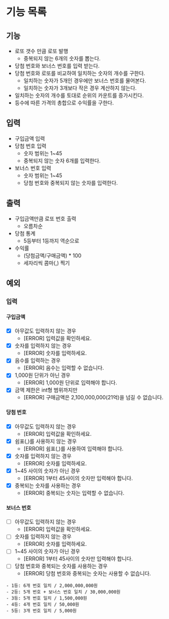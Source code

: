 # 기능 목록

## 기능
 - 로또 갯수 만큼 로또 발행
   - 중복되지 않는 6개의 숫자를 뽑는다.
 - 당첨 번호와 보너스 번호를 입력 받는다.
 - 당첨 번호와 로또를 비교하여 일치하는 숫자의 개수를 구한다.
   - 일치하는 숫자가 5개인 경우에만 보너스 번호를 물어본다.
   - 일치하는 숫자가 3개보다 작은 경우 계산하지 않는다.
 - 일치하는 숫자의 개수를 토대로 순위의 카운트를 증가시킨다.
 - 등수에 따른 가격의 총합으로 수익률을 구한다.

## 입력
 - 구입금액 입력
 - 당첨 번호 입력
   - 숫자 범위는 1~45
   - 중복되지 않는 숫자 6개를 입력한다.
 - 보너스 번호 입력
   - 숫자 범위는 1~45 
   - 당첨 번호와 중복되지 않는 숫자를 입력한다.

## 출력
 - 구입금액만큼 로또 번호 출력
   - 오름차순 
 - 당첨 통계
   - 5등부터 1등까지 역순으로 
 - 수익률
   - (당첨금액/구매금액) * 100 
   - 세자리씩 콤마(,) 찍기

## 예외
### 입력
 #### 구입금액
   - [x] 아무값도 입력하지 않는 경우
     - [ERROR] 입력값을 확인하세요. 
   - [x] 숫자를 입력하지 않는 경우
     - [ERROR] 숫자를 입력하세요. 
   - [x] 음수를 입력하는 경우
     - [ERROR] 음수는 입력할 수 없습니다. 
   - [x] 1,000원 단위가 아닌 경우
     - [ERROR] 1,000원 단위로 입력해야 합니다. 
   - [x] 금액 제한은 int형 범위까지만
     - [ERROR] 구매금액은 2,100,000,000(21억)을 넘길 수 없습니다. 
 #### 당첨 번호
   - [x] 아무값도 입력하지 않는 경우
     - [ERROR] 입력값을 확인하세요.
   - [x] 쉼표(,)를 사용하지 않는 경우
     - [ERROR] 쉼표(,)를 사용하여 입력해야 합니다. 
   - [x] 숫자를 입력하지 않는 경우
     - [ERROR] 숫자를 입력하세요. 
   - [x] 1~45 사이의 숫자가 아닌 경우
     - [ERROR] 1부터 45사이의 숫자만 입력해야 합니다. 
   - [x] 중복되는 숫자를 사용하는 경우
     - [ERROR] 중복되는 숫자는 입력할 수 없습니다. 
#### 보너스 번호
   - [ ] 아무값도 입력하지 않는 경우
     - [ERROR] 입력값을 확인하세요. 
   - [ ] 숫자를 입력하지 않는 경우
     - [ERROR] 숫자를 입력하세요. 
   - [ ] 1~45 사이의 숫자가 아닌 경우
     - [ERROR] 1부터 45사이의 숫자만 입력해야 합니다.
   - [ ] 당첨 번호와 중복되는 숫자를 사용하는 경우
     - [ERROR] 당첨 번호와 중복되는 숫자는 사용할 수 없습니다. 


    - 1등: 6개 번호 일치 / 2,000,000,000원
    - 2등: 5개 번호 + 보너스 번호 일치 / 30,000,000원
    - 3등: 5개 번호 일치 / 1,500,000원
    - 4등: 4개 번호 일치 / 50,000원
    - 5등: 3개 번호 일치 / 5,000원
